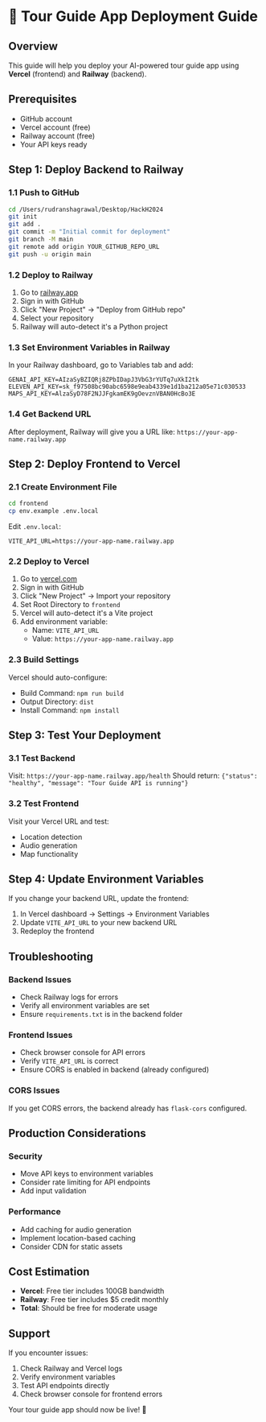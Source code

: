 # 🚀 Tour Guide App Deployment Guide

## Overview
This guide will help you deploy your AI-powered tour guide app using **Vercel** (frontend) and **Railway** (backend).

## Prerequisites
- GitHub account
- Vercel account (free)
- Railway account (free)
- Your API keys ready

## Step 1: Deploy Backend to Railway

### 1.1 Push to GitHub
```bash
cd /Users/rudranshagrawal/Desktop/HackH2024
git init
git add .
git commit -m "Initial commit for deployment"
git branch -M main
git remote add origin YOUR_GITHUB_REPO_URL
git push -u origin main
```

### 1.2 Deploy to Railway
1. Go to [railway.app](https://railway.app)
2. Sign in with GitHub
3. Click "New Project" → "Deploy from GitHub repo"
4. Select your repository
5. Railway will auto-detect it's a Python project

### 1.3 Set Environment Variables in Railway
In your Railway dashboard, go to Variables tab and add:
```
GENAI_API_KEY=AIzaSyBZIQRj8ZPbIDapJ3VbG3rYUTq7uXkI2tk
ELEVEN_API_KEY=sk_f97508bc90abc6598e9eab4339e1d1ba212a05e71c030533
MAPS_API_KEY=AlzaSyD78F2NJJFgkamEK9gOevznVBAN0HcBо3Е
```

### 1.4 Get Backend URL
After deployment, Railway will give you a URL like: `https://your-app-name.railway.app`

## Step 2: Deploy Frontend to Vercel

### 2.1 Create Environment File
```bash
cd frontend
cp env.example .env.local
```

Edit `.env.local`:
```
VITE_API_URL=https://your-app-name.railway.app
```

### 2.2 Deploy to Vercel
1. Go to [vercel.com](https://vercel.com)
2. Sign in with GitHub
3. Click "New Project" → Import your repository
4. Set Root Directory to `frontend`
5. Vercel will auto-detect it's a Vite project
6. Add environment variable:
   - Name: `VITE_API_URL`
   - Value: `https://your-app-name.railway.app`

### 2.3 Build Settings
Vercel should auto-configure:
- Build Command: `npm run build`
- Output Directory: `dist`
- Install Command: `npm install`

## Step 3: Test Your Deployment

### 3.1 Test Backend
Visit: `https://your-app-name.railway.app/health`
Should return: `{"status": "healthy", "message": "Tour Guide API is running"}`

### 3.2 Test Frontend
Visit your Vercel URL and test:
- Location detection
- Audio generation
- Map functionality

## Step 4: Update Environment Variables

If you change your backend URL, update the frontend:
1. In Vercel dashboard → Settings → Environment Variables
2. Update `VITE_API_URL` to your new backend URL
3. Redeploy the frontend

## Troubleshooting

### Backend Issues
- Check Railway logs for errors
- Verify all environment variables are set
- Ensure `requirements.txt` is in the backend folder

### Frontend Issues
- Check browser console for API errors
- Verify `VITE_API_URL` is correct
- Ensure CORS is enabled in backend (already configured)

### CORS Issues
If you get CORS errors, the backend already has `flask-cors` configured.

## Production Considerations

### Security
- Move API keys to environment variables
- Consider rate limiting for API endpoints
- Add input validation

### Performance
- Add caching for audio generation
- Implement location-based caching
- Consider CDN for static assets

## Cost Estimation
- **Vercel**: Free tier includes 100GB bandwidth
- **Railway**: Free tier includes $5 credit monthly
- **Total**: Should be free for moderate usage

## Support
If you encounter issues:
1. Check Railway and Vercel logs
2. Verify environment variables
3. Test API endpoints directly
4. Check browser console for frontend errors

Your tour guide app should now be live! 🎉
